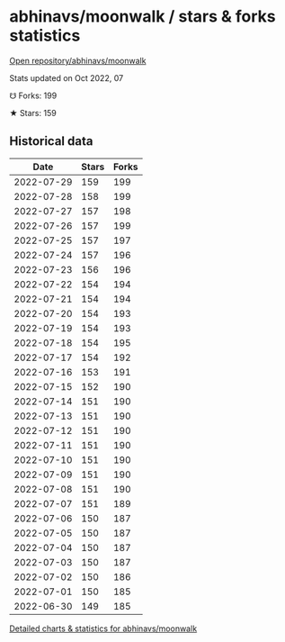 # abhinavs/moonwalk / stars & forks statistics

[Open repository/abhinavs/moonwalk](https://github.com/abhinavs/moonwalk)

Stats updated on Oct 2022, 07

☋ Forks: 199

★ Stars: 159

## Historical data
| Date | Stars | Forks |
|------|-------|-------|
| 2022-07-29 | 159 | 199 | 
| 2022-07-28 | 158 | 199 | 
| 2022-07-27 | 157 | 198 | 
| 2022-07-26 | 157 | 199 | 
| 2022-07-25 | 157 | 197 | 
| 2022-07-24 | 157 | 196 | 
| 2022-07-23 | 156 | 196 | 
| 2022-07-22 | 154 | 194 | 
| 2022-07-21 | 154 | 194 | 
| 2022-07-20 | 154 | 193 | 
| 2022-07-19 | 154 | 193 | 
| 2022-07-18 | 154 | 195 | 
| 2022-07-17 | 154 | 192 | 
| 2022-07-16 | 153 | 191 | 
| 2022-07-15 | 152 | 190 | 
| 2022-07-14 | 151 | 190 | 
| 2022-07-13 | 151 | 190 | 
| 2022-07-12 | 151 | 190 | 
| 2022-07-11 | 151 | 190 | 
| 2022-07-10 | 151 | 190 | 
| 2022-07-09 | 151 | 190 | 
| 2022-07-08 | 151 | 190 | 
| 2022-07-07 | 151 | 189 | 
| 2022-07-06 | 150 | 187 | 
| 2022-07-05 | 150 | 187 | 
| 2022-07-04 | 150 | 187 | 
| 2022-07-03 | 150 | 187 | 
| 2022-07-02 | 150 | 186 | 
| 2022-07-01 | 150 | 185 | 
| 2022-06-30 | 149 | 185 | 


[Detailed charts & statistics for abhinavs/moonwalk](https://reviewgithub.com/rep/abhinavs/moonwalk)
